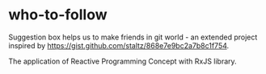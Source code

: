 # who-to-follow
Suggestion box helps us to make friends in git world - an extended project inspired by https://gist.github.com/staltz/868e7e9bc2a7b8c1f754.

The application of Reactive Programming Concept with RxJS library.
